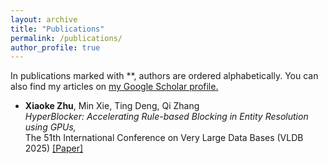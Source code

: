 ```yaml
---
layout: archive
title: "Publications"
permalink: /publications/
author_profile: true
---
```


In publications marked with **, authors are ordered alphabetically.
You can also find my articles on <u><a href="https://scholar.google.com/citations?user=Zu3XLB8AAAAJ&hl=en">my Google Scholar profile</a>.</u>


<ul>
	   <li>
        <p>
          <b>Xiaoke Zhu</b>, Min Xie, Ting Deng, Qi Zhang <br />
          <em>HyperBlocker: Accelerating Rule-based Blocking in Entity Resolution using GPUs,</em><br />
         The 51th International Conference on Very Large Data Bases (VLDB 2025) 
          <a href="publication/2025-05-HyperBlocker.pdf">[Paper]</a>
        </p>
       </li>

</ul>


<!--

{% include base_path %}

{% for post in site.publications reversed %}
  {% include archive-single.html %}
{% endfor %}
-->
